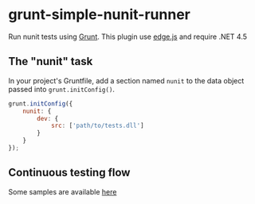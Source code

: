 # grunt-simple-nunit-runner

Run nunit tests using [Grunt](http://gruntjs.com/). This plugin use [edge.js](http://tjanczuk.github.io/edge/#/) and require .NET 4.5 

## The "nunit" task

In your project's Gruntfile, add a section named `nunit` to the data object passed into `grunt.initConfig()`.

```js
grunt.initConfig({
    nunit: {
        dev: {
            src: ['path/to/tests.dll']
        }
    }
});
```

## Continuous testing flow 

Some samples are available [here](https://github.com/MiKaDoO/grunt-simple-nunit-runner)